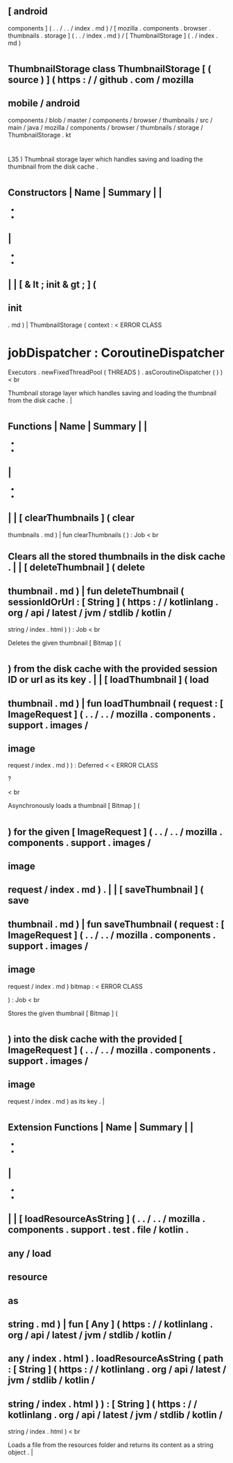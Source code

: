 [
android
-
components
]
(
.
.
/
.
.
/
index
.
md
)
/
[
mozilla
.
components
.
browser
.
thumbnails
.
storage
]
(
.
.
/
index
.
md
)
/
[
ThumbnailStorage
]
(
.
/
index
.
md
)
#
ThumbnailStorage
class
ThumbnailStorage
[
(
source
)
]
(
https
:
/
/
github
.
com
/
mozilla
-
mobile
/
android
-
components
/
blob
/
master
/
components
/
browser
/
thumbnails
/
src
/
main
/
java
/
mozilla
/
components
/
browser
/
thumbnails
/
storage
/
ThumbnailStorage
.
kt
#
L35
)
Thumbnail
storage
layer
which
handles
saving
and
loading
the
thumbnail
from
the
disk
cache
.
#
#
#
Constructors
|
Name
|
Summary
|
|
-
-
-
|
-
-
-
|
|
[
&
lt
;
init
&
gt
;
]
(
-
init
-
.
md
)
|
ThumbnailStorage
(
context
:
<
ERROR
CLASS
>
jobDispatcher
:
CoroutineDispatcher
=
Executors
.
newFixedThreadPool
(
THREADS
)
.
asCoroutineDispatcher
(
)
)
<
br
>
Thumbnail
storage
layer
which
handles
saving
and
loading
the
thumbnail
from
the
disk
cache
.
|
#
#
#
Functions
|
Name
|
Summary
|
|
-
-
-
|
-
-
-
|
|
[
clearThumbnails
]
(
clear
-
thumbnails
.
md
)
|
fun
clearThumbnails
(
)
:
Job
<
br
>
Clears
all
the
stored
thumbnails
in
the
disk
cache
.
|
|
[
deleteThumbnail
]
(
delete
-
thumbnail
.
md
)
|
fun
deleteThumbnail
(
sessionIdOrUrl
:
[
String
]
(
https
:
/
/
kotlinlang
.
org
/
api
/
latest
/
jvm
/
stdlib
/
kotlin
/
-
string
/
index
.
html
)
)
:
Job
<
br
>
Deletes
the
given
thumbnail
[
Bitmap
]
(
#
)
from
the
disk
cache
with
the
provided
session
ID
or
url
as
its
key
.
|
|
[
loadThumbnail
]
(
load
-
thumbnail
.
md
)
|
fun
loadThumbnail
(
request
:
[
ImageRequest
]
(
.
.
/
.
.
/
mozilla
.
components
.
support
.
images
/
-
image
-
request
/
index
.
md
)
)
:
Deferred
<
<
ERROR
CLASS
>
?
>
<
br
>
Asynchronously
loads
a
thumbnail
[
Bitmap
]
(
#
)
for
the
given
[
ImageRequest
]
(
.
.
/
.
.
/
mozilla
.
components
.
support
.
images
/
-
image
-
request
/
index
.
md
)
.
|
|
[
saveThumbnail
]
(
save
-
thumbnail
.
md
)
|
fun
saveThumbnail
(
request
:
[
ImageRequest
]
(
.
.
/
.
.
/
mozilla
.
components
.
support
.
images
/
-
image
-
request
/
index
.
md
)
bitmap
:
<
ERROR
CLASS
>
)
:
Job
<
br
>
Stores
the
given
thumbnail
[
Bitmap
]
(
#
)
into
the
disk
cache
with
the
provided
[
ImageRequest
]
(
.
.
/
.
.
/
mozilla
.
components
.
support
.
images
/
-
image
-
request
/
index
.
md
)
as
its
key
.
|
#
#
#
Extension
Functions
|
Name
|
Summary
|
|
-
-
-
|
-
-
-
|
|
[
loadResourceAsString
]
(
.
.
/
.
.
/
mozilla
.
components
.
support
.
test
.
file
/
kotlin
.
-
any
/
load
-
resource
-
as
-
string
.
md
)
|
fun
[
Any
]
(
https
:
/
/
kotlinlang
.
org
/
api
/
latest
/
jvm
/
stdlib
/
kotlin
/
-
any
/
index
.
html
)
.
loadResourceAsString
(
path
:
[
String
]
(
https
:
/
/
kotlinlang
.
org
/
api
/
latest
/
jvm
/
stdlib
/
kotlin
/
-
string
/
index
.
html
)
)
:
[
String
]
(
https
:
/
/
kotlinlang
.
org
/
api
/
latest
/
jvm
/
stdlib
/
kotlin
/
-
string
/
index
.
html
)
<
br
>
Loads
a
file
from
the
resources
folder
and
returns
its
content
as
a
string
object
.
|
